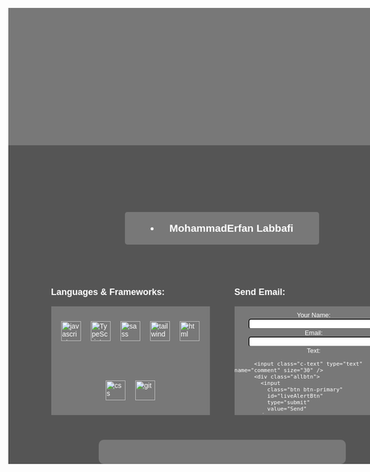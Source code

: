 <link
  rel="stylesheet"
  href="https://cdnjs.cloudflare.com/ajax/libs/font-awesome/4.7.0/css/font-awesome.min.css"
/><style>
  article {
    color: white;
    width: 865px;
    height: 923px;
    background-color: #555555;
    display: flex;
    align-items: center;
    flex-direction: column;
    gap: 50px;
    > div {
      width: 865px;
      height: 92px;
      background-color: #787878;
    }
    header {
      width: 865px;
      height: 285px;
      background-color: #787878;
      display: flex;
    }
    h1 {
      width: 393.81px;
      height: 68.21px;
      background-color: #787878;
      border-radius: 5px;
      display: flex;
      gap: 10px;
      text-align: center;
      justify-content: center;
      align-items: center;
      font-family: sans-serif;
      transition: all 0.2s ease-in-out;
      &:hover {
        transition: all 0.2s ease-in-out;
        background-color: #298096;
      }
    }
    .languages {
      width: 100%;
      height: 100%;
      display: flex;
      flex-direction: row !important;
      justify-content: center;
      align-items: center !important;
      flex-wrap: wrap;
      gap: 20px;
    }
    main {
      width: 80%;
      display: flex;
      align-items: center;
      gap: 50px;
      font-family: sans-serif;
      margin-left: 50px;
      margin-right: 50px;
      div {
        width: 100%;
        display: flex;
        flex-direction: column;
        justify-content: center;
        align-items: center;
        text-align: left;
        p {
          width: 100%;
          text-align: left;
          color: white;
          font-size: large;
          font-weight: bold;
        }
        .card {
          width: 100%;
          height: 220.53px;
          background-color: #787878;
          display: flex;
          justify-content: center;
          align-items: start;

          border-radius: 5px;
          form {
            width: 100%;
            height: 100%;
            font-size: 13px;
            display: flex;
            flex-direction: column;
            align-items: center;
            justify-self: center;
            margin: 20px 0 0 0;
            p {
              width: 100%;
              text-align: center;
            }
            input {
              border-radius: 5px;
            }
            a {
              font-size: 11px;
              color: white;
              font-size: 15px;
              font-weight: bold;
              button {
                width: 100px;
                height: 30px;
                border-radius: 5px;
                background-color: #0e8f53;
                color: white;
              }
            }
            .allbtn {
              margin-top: 10px;
              display: flex;
              flex-direction: row;
              gap: 5px;
              width: 100%;
              .btn-primary {
                background-color: #298096;
                width: 80px;
                height: 20px;
                color: white;
              }
            }
          }
        }
      }
    }
    footer {
      width: 500px;
      height: 50px;
      background-color: #787878;
      border-radius: 10px;
      display: flex;
      align-items: center;
      justify-content: space-around;
      gap: 10px;

      div {
        width: 10%;
        height: 100%;
        display: flex;
        justify-content: center;
        align-items: center;
        a {
          width: 100%;
          height: 100%;
          font-size: 40px;
          display: flex;
          justify-content: center;
          align-items: center;
          text-decoration: none;
          .fa {
            display: flex;
            justify-content: center;
            align-items: center;
          }
          i {
            width: 100%;
            height: 100%;
            color: white;
          }
        }
      }
    }
  }
</style>

<article>
  <header></header>
  <h1>
    <li class="fa fa-user"></li>
    <p>MohammadErfan Labbafi</p>
  </h1>
  <main>
    <div>
      <p>Languages & Frameworks:</p>
      <div class="card languages">
        <img
          width="40"
          height="40"
          src="https://s32.picofile.com/file/8478593326/javascript.png"
          alt="javascript"
        />
        <img
          width="40"
          height="40"
          src="https://s32.picofile.com/file/8478600426/typescript.png"
          alt="TypeScript"
        />
        <img
          width="40"
          height="40"
          src="https://s32.picofile.com/file/8478593376/sass.png"
          alt="sass"
        />
        <img
          width="40"
          height="40"
          src="https://s32.picofile.com/file/8478593384/tailwind.png"
          alt="tailwind"
        />
        <img
          width="40"
          height="40"
          src="https://s32.picofile.com/file/8478593334/html.png"
          alt="html"
        />
        <img
          width="40"
          height="40"
          src="https://s32.picofile.com/file/8478600476/css.png"
          alt="css"
        />
        <img
          width="40"
          height="40"
          src="https://s32.picofile.com/file/8478600442/giticon.png"
          alt="git"
        />
      </div>
    </div>
    <div>
      <p>Send Email:</p>
      <div class="card">
        <form
          style="color: white"
          action="mailto:erfanlab2000@gmail.com"
          method="post"
          enctype="text/plain"
        >
          Your Name:<br />
          <input class="c-name" type="text" name="name" size="30" />
          Email:
          <input class="c-name" type="text" name="mail" size="30" />
          Text:

          <input class="c-text" type="text" name="comment" size="30" />
          <div class="allbtn">
            <input
              class="btn btn-primary"
              id="liveAlertBtn"
              type="submit"
              value="Send"
            />
            <input
              class="btn btn-primary"
              id="liveAlertBtn-1"
              type="reset"
              value="Claer"
            />
          </div>
          <p>
            <a class="phone" href="tel:+989919295106">
              <button>CallMe...</button>
            </a>
          </p>
        </form>
      </div>
    </div>
  </main>
  <footer>
    <div>
      <a href="">
        <i class="fa fa-instagram"></i>
      </a>
    </div>
    <div>
      <a href="https://t.me/Erfan_MFD">
        <i class="fa fa-telegram"></i>
      </a>
    </div>
    <div>
      <a href="https://github.com/Erfanlab">
        <i class="fa fa-github"></i>
      </a>
    </div>
    <div>
      <a href="https://www.linkedin.com/in/mohammaderfan-labbafi-2b300b22a/">
        <i class="fa fa-linkedin"></i>
      </a>
    </div>
  </footer>
</article>
